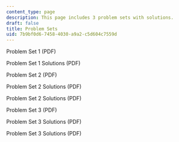 ```yaml
---
content_type: page
description: This page includes 3 problem sets with solutions.
draft: false
title: Problem Sets
uid: 7b9bf0d6-7458-4030-a9a2-c5d604c7559d
---
```

Problem Set 1 (PDF)

Problem Set 1 Solutions (PDF)

Problem Set 2 (PDF)

Problem Set 2 Solutions (PDF)

Problem Set 2 Solutions (PDF)

Problem Set 3 (PDF)

Problem Set 3 Solutions (PDF)

Problem Set 3 Solutions (PDF)